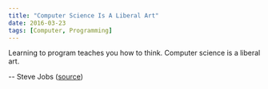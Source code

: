 ```yaml
---
title: "Computer Science Is A Liberal Art"
date: 2016-03-23
tags: [Computer, Programming]
---
```


Learning to program teaches you how to think. Computer science is a liberal art.

-- Steve Jobs ([source][source])

[source]: https://twitter.com/CompSciFact/status/712304312672714752
